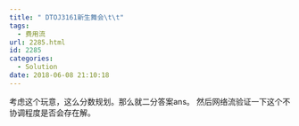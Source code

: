 ```yaml
---
title: " DTOJ3161新生舞会\t\t"
tags:
  - 费用流
url: 2285.html
id: 2285
categories:
  - Solution
date: 2018-06-08 21:10:18
---
```


考虑这个玩意，这么分数规划。那么就二分答案ans。 然后网络流验证一下这个不协调程度是否会存在解。